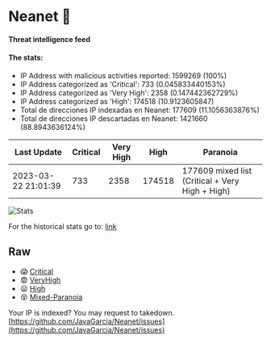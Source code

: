 # Neanet :hocho:
#### Threat intelligence feed
#### The stats:

- IP Address with malicious activities reported: 1599269 (100%)
- IP Address categorized as 'Critical':  733 (0.045833440153%)
- IP Address categorized as 'Very High':  2358 (0.147442362729%)
- IP Address categorized as 'High':  174518 (10.9123605847)
- Total de direcciones IP indexadas en Neanet:  177609 (11.1056363876%)
- Total de direcciones IP descartadas en Neanet:  1421660 (88.8943636124%)

| Last Update | Critical | Very High | High | Paranoia |
| --- | --- | --- | --- | --- |
| 2023-03-22 21:01:39 | 733 | 2358 | 174518 | 177609 mixed list (Critical + Very High + High)|

![Stats](https://docs.google.com/spreadsheets/d/e/2PACX-1vSnaNMIXVabIpDJjufMlzH7poXnshF3mgd8Is1g9ytUEzVsP5my4Trn8f-xkoLLQ38xpL3HtmUexLo6/pubchart?oid=501124687&format=image)

For the historical stats go to: [link](/stats.csv)
## Raw
- :scream: [Critical](https://raw.githubusercontent.com/JavaGarcia/Neanet/master/blacklists/neanet_critical.txt)
- :fearful: [VeryHigh](https://raw.githubusercontent.com/JavaGarcia/Neanet/master/blacklists/neanet_veryHigh.txtt)
- :frowning: [High](https://raw.githubusercontent.com/JavaGarcia/Neanet/master/blacklists/neanet_high.txt)
- :dizzy_face: [Mixed-Paranoia](https://raw.githubusercontent.com/JavaGarcia/Neanet/master/blacklists/neanet_all.txt)


Your IP is indexed? You may request to takedown. [https://github.com/JavaGarcia/Neanet/issues](https://github.com/JavaGarcia/Neanet/issues)


































































































































































































































































































































































































































































































































































































































































































































































































































































































































































































































































































































































































































































































































































































































































































































































































































































































































































































































































































































































































































































































































































































































































































































































































































































































































































































































































































































































































































































































































































































































































































































































































































































































































































































































































































































































































































































































































































































































































































































































































































































































































































































































































































































































































































































































































































































































































































































































































































































































































































































































































































































































































































































































































































































































































































































































































































































































































































































































































































































































































































































































































































































































































































































































































































































































































































































































































































































































































































































































































































































































































































































































































































































































































































































































































































































































































































































































































































































































































































































































































































































































































































































































































































































































































































































































































































































































































































































































































































































































































































































































































































































































































































































































































































































































































































































































































































































































































































































































































































































































































































































































































































































































































